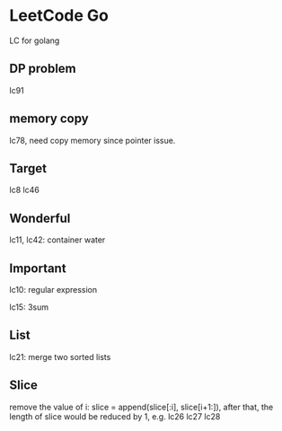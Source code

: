 # LeetCode Go

LC for golang

## DP problem

lc91

## memory copy

lc78, need copy memory since pointer issue.

## Target

lc8 lc46

## Wonderful

lc11, lc42: container water

## Important

lc10: regular expression

lc15: 3sum

## List

lc21: merge two sorted lists

## Slice 

remove the value of i: slice = append(slice[:i], slice[i+1:]), after that, the length of slice would be reduced by 1, e.g. lc26 lc27 lc28